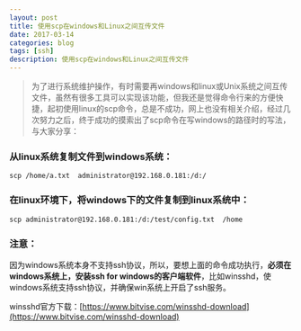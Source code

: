 ```yaml
---
layout: post
title: 使用scp在windows和Linux之间互传文件
date: 2017-03-14
categories: blog
tags: [ssh]
description: 使用scp在windows和Linux之间互传文件
---
```


> 为了进行系统维护操作，有时需要再windows和linux或Unix系统之间互传文件，虽然有很多工具可以实现该功能，但我还是觉得命令行来的方便快捷，起初使用linux的scp命令，总是不成功，网上也没有相关介绍，经过几次努力之后，终于成功的摸索出了scp命令在写windows的路径时的写法，与大家分享：

### 从linux系统复制文件到windows系统：
`scp /home/a.txt  administrator@192.168.0.181:/d:/`

### 在linux环境下，将windows下的文件复制到linux系统中：
`scp administrator@192.168.0.181:/d:/test/config.txt  /home`

### 注意：

因为windows系统本身不支持ssh协议，所以，要想上面的命令成功执行，**必须在windows系统上，安装ssh for windows的客户端软件**，比如winsshd，使windows系统支持ssh协议，并确保win系统上开启了ssh服务。

winsshd官方下载：[https://www.bitvise.com/winsshd-download](https://www.bitvise.com/winsshd-download)